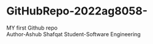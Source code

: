 # GitHubRepo-2022ag8058-
MY first Github repo
<br>
Author-Ashub Shafqat
Student-Software Engineering
